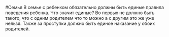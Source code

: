 #Семья 
В семье с ребенком обязательно должны быть единые правила поведения ребенка. Что значит единые? Во первых не должно быть такого, что с одним родителем что то можно а с другим это же уже нельзя. Также за проступки должно быть единое наказание у обоих родителей. 